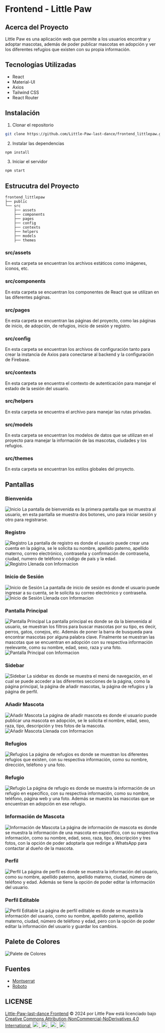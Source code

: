# Frontend - Little Paw
## Acerca del Proyecto 
Little Paw es una aplicación web que permite a los usuarios encontrar y adoptar mascotas, además de poder publicar mascotas en adopción y ver los diferentes refugios que existen con su propia información.

## Tecnologías Utilizadas
- React
- Material-UI
- Axios
- Tailwind CSS
- React Router

## Instalación
1. Clonar el repositorio
```bash
git clone https://github.com/Little-Paw-last-dance/frontend_littlepaw.git
```
2. Instalar las dependencias
```bash
npm install
```
3. Iniciar el servidor
```bash
npm start
```

## Estrucutra del Proyecto
```
frontend_littlepaw
├── public
└── src
    ├── assets
    ├── components
    ├── pages
    ├── config
    ├── contexts
    ├── helpers
    ├── models
    ├── themes
```
### src/assets
En esta carpeta se encuentran los archivos estáticos como imágenes, iconos, etc.

### src/components
En esta carpeta se encuentran los componentes de React que se utilizan en las diferentes páginas.

### src/pages
En esta carpeta se encuentran las páginas del proyecto, como las páginas de inicio, de adopción, de refugios, inicio de sesión y registro.

### src/config
En esta carpeta se encuentran los archivos de configuración tanto para crear la instancia de Axios para conectarse al backend y la configuración de Firebase.

### src/contexts
En esta carpeta se encuentra el contexto de autenticación para manejar el estado de la sesión del usuario.

### src/helpers
En esta carpeta se encuentra el archivo para manejar las rutas privadas.

### src/models
En esta carpeta se encuentran los modelos de datos que se utilizan en el proyecto para manejar la información de las mascotas, ciudades y los refugios.

### src/themes
En esta carpeta se encuentran los estilos globales del proyecto.

## Pantallas
### Bienvenida

![Inicio](src/assets/readme/welcomePage.png)
La pantalla de bienvenida es la primera pantalla que se muestra al usuario, en esta pantalla se muestra dos botones, uno para iniciar sesión y otro para registrarse.

### Registro

![Registro](src/assets/readme/registerPage.png)
La pantalla de registro es donde el usuario puede crear una cuenta en la página, se le solicita su nombre, apellido paterno, apellido materno, correo electrónico, contraseña y confirmación de contraseña, ciudad, numero de teléfono y código de país y la edad.
![Registro Llenada con Informacion](src/assets/readme/registerPageComplete.png)

### Inicio de Sesión

![Inicio de Sesión](src/assets/readme/loginPage.png)
La pantalla de inicio de sesión es donde el usuario puede ingresar a su cuenta, se le solicita su correo electrónico y contraseña.
![Inicio de Sesión Llenada con Informacion](src/assets/readme/loginPageComplete.png)

### Pantalla Principal

![Pantalla Principal](src/assets/readme/mainPage.png)
La pantalla principal es donde se da la bienvenida al usuario, se muestran los filtros para buscar mascotas por su tipo, es decir, perros, gatos, conejos, etc. Además de poner la barra de busqueda para encontrar mascotas por alguna palabra clave. Finalmente se muestran las mascotas que se encuentran en adopción con su respectiva información reelevante, como su nombre, edad, sexo, raza y una foto.
![Pantalla Principal con Informacion](src/assets/readme/mainPageComplete.png)

### Sidebar

![Sidebar](src/assets/readme/sidebar.png)
La sidebar es donde se muestra el menú de navegación, en el cual se puede acceder a las diferentes secciones de la página, como la página principal, la página de añadir mascotas, la página de refugios y la página de perfil.

### Añadir Mascota

![Añadir Mascota](src/assets/readme/addPetPage.png)
La página de añadir mascota es donde el usuario puede publicar una mascota en adopción, se le solicita el nombre, edad, sexo, raza, tipo, descripción y tres fotos de la mascota.
![Añadir Mascota Llenada con Informacion](src/assets/readme/addPetPageComplete.png)

### Refugios

![Refugios](src/assets/readme/sheltersPage.png)
La página de refugios es donde se muestran los diferentes refugios que existen, con su respectiva información, como su nombre, dirección, teléfono y una foto.

### Refugio

![Refugio](src/assets/readme/shelterPage.png)
La página de refugio es donde se muestra la información de un refugio en específico, con su respectiva información, como su nombre, teléfono, página web y una foto. Además se muestra las mascotas que se encuentran en adopción en ese refugio.

### Información de Mascota

![Información de Mascota](src/assets/readme/petInfoPage.png)
La página de información de mascota es donde se muestra la información de una mascota en específico, con su respectiva información, como su nombre, edad, sexo, raza, tipo, descripción y tres fotos, con la opción de poder adoptarla que redirige a WhatsApp para contactar al dueño de la mascota.

### Perfil

![Perfil](src/assets/readme/profilePage.png)
La página de perfil es donde se muestra la información del usuario, como su nombre, apellido paterno, apellido materno, ciudad, número de teléfono y edad. Además se tiene la opción de poder editar la información del usuario.

### Perfil Editable

![Perfil Editable](src/assets/readme/profileEditablePage.png)
La página de perfil editable es donde se muestra la información del usuario, como su nombre, apellido paterno, apellido materno, ciudad, número de teléfono y edad, pero con la opción de poder editar la información del usuario y guardar los cambios.

## Palete de Colores

![Palete de Colores](src/assets/readme/palette.jpeg)

## Fuentes

- [Montserrat](https://fonts.google.com/specimen/Montserrat)
- [Roboto](https://fonts.google.com/specimen/Roboto)

## LICENSE
<!DOCTYPE html>
<html lang="es">
<body>
    <p>
        <a href="https://github.com/Little-Paw-last-dance/frontend_littlepaw" target="_blank">Little-Paw-last-dance Frontend</a> © 2024 por Little Paw está licenciado bajo 
        <a href="https://creativecommons.org/licenses/by-nc-nd/4.0/" target="_blank" rel="license noopener noreferrer">
            Creative Commons Attribution-NonCommercial-NoDerivatives 4.0 International
            <img src="https://mirrors.creativecommons.org/presskit/icons/cc.svg" alt="CC" style="height:22px; margin-left:3px; vertical-align:text-bottom;">
            <img src="https://mirrors.creativecommons.org/presskit/icons/by.svg" alt="BY" style="height:22px; margin-left:3px; vertical-align:text-bottom;">
            <img src="https://mirrors.creativecommons.org/presskit/icons/nc.svg" alt="NC" style="height:22px; margin-left:3px; vertical-align:text-bottom;">
            <img src="https://mirrors.creativecommons.org/presskit/icons/nd.svg" alt="ND" style="height:22px; margin-left:3px; vertical-align:text-bottom;">
        </a>
    </p>
</body>
</html>
